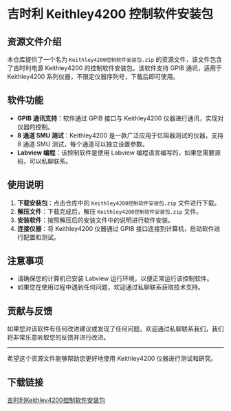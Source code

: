 # 吉时利 Keithley4200 控制软件安装包

## 资源文件介绍

本仓库提供了一个名为 `Keithley4200控制软件安装包.zip` 的资源文件，该文件包含了吉时利电源 Keithley4200 的控制软件安装包。该软件支持 GPIB 通讯，适用于 Keithley4200 系列仪器，不限定仪器序列号，下载后即可使用。

## 软件功能

- **GPIB 通讯支持**：软件通过 GPIB 接口与 Keithley4200 仪器进行通讯，实现对仪器的控制。
- **8 通道 SMU 测试**：Keithley4200 是一款广泛应用于忆阻器测试的仪器，支持 8 通道 SMU 测试，每个通道可以独立设置参数。
- **Labview 编程**：该控制软件是使用 Labview 编程语言编写的，如果您需要源码，可以私聊联系。

## 使用说明

1. **下载安装包**：点击仓库中的 `Keithley4200控制软件安装包.zip` 文件进行下载。
2. **解压文件**：下载完成后，解压 `Keithley4200控制软件安装包.zip` 文件。
3. **安装软件**：按照解压后的安装文件中的说明进行软件安装。
4. **连接仪器**：将 Keithley4200 仪器通过 GPIB 接口连接到计算机，启动软件进行配置和测试。

## 注意事项

- 请确保您的计算机已安装 Labview 运行环境，以便正常运行该控制软件。
- 如果您在使用过程中遇到任何问题，欢迎通过私聊联系获取技术支持。

## 贡献与反馈

如果您对该软件有任何改进建议或发现了任何问题，欢迎通过私聊联系我们，我们将非常乐意听取您的反馈并进行改进。

---

希望这个资源文件能够帮助您更好地使用 Keithley4200 仪器进行测试和研究。

## 下载链接

[吉时利Keithley4200控制软件安装包](https://pan.quark.cn/s/b3d6417beed2)